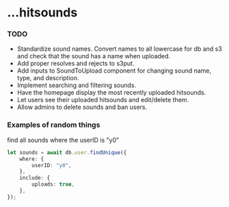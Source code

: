 # ...hitsounds

### TODO

-   Standardize sound names. Convert names to all lowercase for db and s3 and check that the sound has a name when uploaded.
-   Add proper resolves and rejects to s3put.
-   Add inputs to SoundToUpload component for changing sound name, type, and description.
-   Implement searching and filtering sounds.
-   Have the homepage display the most recently uploaded hitsounds.
-   Let users see their uploaded hitsounds and edit/delete them.
-   Allow admins to delete sounds and ban users.

### Examples of random things

find all sounds where the userID is "y0"

```ts
let sounds = await db.user.findUnique({
    where: {
        userID: "y0",
    },
    include: {
        uploads: true,
    },
});
```
